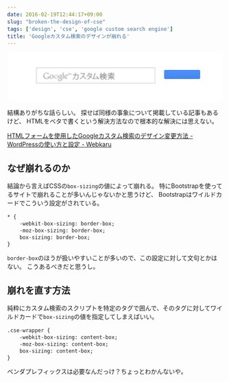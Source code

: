 ```yaml
---
date: 2016-02-19T12:44:17+09:00
slug: "broken-the-design-of-cse"
tags: ['design', 'cse', 'google custom search engine']
title: 'Googleカスタム検索のデザインが崩れる'
---
```


[<img src="/images/2016-02-19/cse.png" alt="cse">](/images/2016-02-19/cse.png)

結構ありがちな話らしい。
探せば同様の事象について掲載している記事もあるけど、
HTMLをベタで書くという解決方法なので根本的な解決には思えない。

[HTMLフォームを使用したGoogleカスタム検索のデザイン変更方法 - WordPressの使い方と設定 - Webkaru](http://webkaru.net/wordpress/google-custom-search-design/)

## なぜ崩れるのか

結論から言えばCSSの`box-sizing`の値によって崩れる。
特にBootstrapを使ってるサイトで崩れることが多いんじゃないかと思うけど、
Bootstrapはワイルドカードでこういう設定がされている。

```
* {
    -webkit-box-sizing: border-box;
    -moz-box-sizing: border-box;
    box-sizing: border-box;
}
```

`border-box`のほうが扱いやすいことが多いので、この設定に対して文句とかはない。
こうあるべきだと思うし。

## 崩れを直す方法

純粋にカスタム検索のスクリプトを特定のタグで囲んで、そのタグに対してワイルドカードで`box-sizing`の値を指定してしまえばいい。

```
.cse-wrapper {
    -webkit-box-sizing: content-box;
    -moz-box-sizing: content-box;
    box-sizing: content-box;
}
```

ベンダプレフィックスは必要なんだっけ？ちょっとわかんないや。



